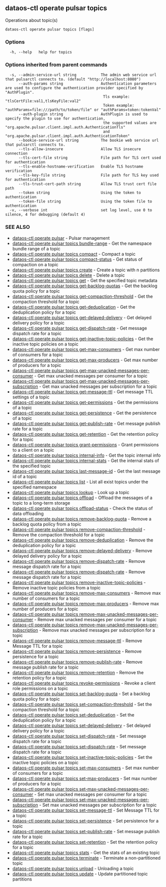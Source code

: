 ## dataos-ctl operate pulsar topics

Operations about topic(s)

```
dataos-ctl operate pulsar topics [flags]
```

### Options

```
  -h, --help   help for topics
```

### Options inherited from parent commands

```
  -s, --admin-service-url string           The admin web service url that pulsarctl connects to. (default "http://localhost:8080")
      --auth-params string                 Authentication parameters are used to configure the authentication provider specified by "AuthPlugin".
                                            Tls example: "tlsCertFile:val1,tlsKeyFile:val2"
                                            Token example: "authParams=file:///path/to/token/file" or "authParams=token:tokenVal"
      --auth-plugin string                 AuthPlugin is used to specify the plugin to use for authentication,
                                            the supported values are "org.apache.pulsar.client.impl.auth.AuthenticationTls"
                                            and "org.apache.pulsar.client.impl.auth.AuthenticationToken"
      --bookie-service-url string          The bookie web service url that pulsarctl connects to.
      --tls-allow-insecure                 Allow TLS insecure connection
      --tls-cert-file string               File path for TLS cert used for authentication
      --tls-enable-hostname-verification   Enable TLS hostname verification
      --tls-key-file string                File path for TLS key used for authentication
      --tls-trust-cert-path string         Allow TLS trust cert file path
      --token string                       Using the token to authentication
      --token-file string                  Using the token file to authentication
  -v, --verbose int                        set log level, use 0 to silence, 4 for debugging (default 4)
```

### SEE ALSO

* [dataos-ctl operate pulsar](dataos-ctl_operate_pulsar.md)	 - Pulsar management
* [dataos-ctl operate pulsar topics bundle-range](dataos-ctl_operate_pulsar_topics_bundle-range.md)	 - Get the namespace bundle range of a topic
* [dataos-ctl operate pulsar topics compact](dataos-ctl_operate_pulsar_topics_compact.md)	 - Compact a topic
* [dataos-ctl operate pulsar topics compact-status](dataos-ctl_operate_pulsar_topics_compact-status.md)	 - Get status of compaction on a topic
* [dataos-ctl operate pulsar topics create](dataos-ctl_operate_pulsar_topics_create.md)	 - Create a topic with n partitions
* [dataos-ctl operate pulsar topics delete](dataos-ctl_operate_pulsar_topics_delete.md)	 - Delete a topic
* [dataos-ctl operate pulsar topics get](dataos-ctl_operate_pulsar_topics_get.md)	 - Get the specified topic metadata
* [dataos-ctl operate pulsar topics get-backlog-quotas](dataos-ctl_operate_pulsar_topics_get-backlog-quotas.md)	 - Get the backlog quota policy for a topic
* [dataos-ctl operate pulsar topics get-compaction-threshold](dataos-ctl_operate_pulsar_topics_get-compaction-threshold.md)	 - Get the compaction threshold for a topic
* [dataos-ctl operate pulsar topics get-deduplication](dataos-ctl_operate_pulsar_topics_get-deduplication.md)	 - Get the deduplication policy for a topic
* [dataos-ctl operate pulsar topics get-delayed-delivery](dataos-ctl_operate_pulsar_topics_get-delayed-delivery.md)	 - Get delayed delivery policy for a topic
* [dataos-ctl operate pulsar topics get-dispatch-rate](dataos-ctl_operate_pulsar_topics_get-dispatch-rate.md)	 - Get message dispatch rate for a topic
* [dataos-ctl operate pulsar topics get-inactive-topic-policies](dataos-ctl_operate_pulsar_topics_get-inactive-topic-policies.md)	 - Get the inactive topic policies on a topic
* [dataos-ctl operate pulsar topics get-max-consumers](dataos-ctl_operate_pulsar_topics_get-max-consumers.md)	 - Get max number of consumers for a topic
* [dataos-ctl operate pulsar topics get-max-producers](dataos-ctl_operate_pulsar_topics_get-max-producers.md)	 - Get max number of producers for a topic
* [dataos-ctl operate pulsar topics get-max-unacked-messages-per-consumer](dataos-ctl_operate_pulsar_topics_get-max-unacked-messages-per-consumer.md)	 - Get max unacked messages per consumer for a topic
* [dataos-ctl operate pulsar topics get-max-unacked-messages-per-subscription](dataos-ctl_operate_pulsar_topics_get-max-unacked-messages-per-subscription.md)	 - Get max unacked messages per subscription for a topic
* [dataos-ctl operate pulsar topics get-message-ttl](dataos-ctl_operate_pulsar_topics_get-message-ttl.md)	 - Get message TTL settings of a topic
* [dataos-ctl operate pulsar topics get-permissions](dataos-ctl_operate_pulsar_topics_get-permissions.md)	 - Get the permissions of a topic
* [dataos-ctl operate pulsar topics get-persistence](dataos-ctl_operate_pulsar_topics_get-persistence.md)	 - Get the persistence of a topic
* [dataos-ctl operate pulsar topics get-publish-rate](dataos-ctl_operate_pulsar_topics_get-publish-rate.md)	 - Get message publish rate for a topic
* [dataos-ctl operate pulsar topics get-retention](dataos-ctl_operate_pulsar_topics_get-retention.md)	 - Get the retention policy for a topic
* [dataos-ctl operate pulsar topics grant-permissions](dataos-ctl_operate_pulsar_topics_grant-permissions.md)	 - Grant permissions to a client on a topic
* [dataos-ctl operate pulsar topics internal-info](dataos-ctl_operate_pulsar_topics_internal-info.md)	 - Get the topic internal info
* [dataos-ctl operate pulsar topics internal-stats](dataos-ctl_operate_pulsar_topics_internal-stats.md)	 - Get the internal stats of the specified topic
* [dataos-ctl operate pulsar topics last-message-id](dataos-ctl_operate_pulsar_topics_last-message-id.md)	 - Get the last message id of a topic
* [dataos-ctl operate pulsar topics list](dataos-ctl_operate_pulsar_topics_list.md)	 - List all exist topics under the specified namespace
* [dataos-ctl operate pulsar topics lookup](dataos-ctl_operate_pulsar_topics_lookup.md)	 - Look up a topic
* [dataos-ctl operate pulsar topics offload](dataos-ctl_operate_pulsar_topics_offload.md)	 - Offload the messages of a topic to a long-term storage
* [dataos-ctl operate pulsar topics offload-status](dataos-ctl_operate_pulsar_topics_offload-status.md)	 - Check the status of data offloading
* [dataos-ctl operate pulsar topics remove-backlog-quota](dataos-ctl_operate_pulsar_topics_remove-backlog-quota.md)	 - Remove a backlog quota policy from a topic
* [dataos-ctl operate pulsar topics remove-compaction-threshold](dataos-ctl_operate_pulsar_topics_remove-compaction-threshold.md)	 - Remove the compaction threshold for a topic
* [dataos-ctl operate pulsar topics remove-deduplication](dataos-ctl_operate_pulsar_topics_remove-deduplication.md)	 - Remove the deduplication policy for a topic
* [dataos-ctl operate pulsar topics remove-delayed-delivery](dataos-ctl_operate_pulsar_topics_remove-delayed-delivery.md)	 - Remove delayed delivery policy for a topic
* [dataos-ctl operate pulsar topics remove-dispatch-rate](dataos-ctl_operate_pulsar_topics_remove-dispatch-rate.md)	 - Remove message dispatch rate for a topic
* [dataos-ctl operate pulsar topics remove-dispatch-rate](dataos-ctl_operate_pulsar_topics_remove-dispatch-rate.md)	 - Remove message dispatch rate for a topic
* [dataos-ctl operate pulsar topics remove-inactive-topic-policies](dataos-ctl_operate_pulsar_topics_remove-inactive-topic-policies.md)	 - Remove inactive topic policies from a topic
* [dataos-ctl operate pulsar topics remove-max-consumers](dataos-ctl_operate_pulsar_topics_remove-max-consumers.md)	 - Remove max number of consumers for a topic
* [dataos-ctl operate pulsar topics remove-max-producers](dataos-ctl_operate_pulsar_topics_remove-max-producers.md)	 - Remove max number of producers for a topic
* [dataos-ctl operate pulsar topics remove-max-unacked-messages-per-consumer](dataos-ctl_operate_pulsar_topics_remove-max-unacked-messages-per-consumer.md)	 - Remove max unacked messages per consumer for a topic
* [dataos-ctl operate pulsar topics remove-max-unacked-messages-per-subscription](dataos-ctl_operate_pulsar_topics_remove-max-unacked-messages-per-subscription.md)	 - Remove max unacked messages per subscription for a topic
* [dataos-ctl operate pulsar topics remove-message-ttl](dataos-ctl_operate_pulsar_topics_remove-message-ttl.md)	 - Remove Message TTL for a topic
* [dataos-ctl operate pulsar topics remove-persistence](dataos-ctl_operate_pulsar_topics_remove-persistence.md)	 - Remove persistence for a topic
* [dataos-ctl operate pulsar topics remove-publish-rate](dataos-ctl_operate_pulsar_topics_remove-publish-rate.md)	 - Remove message publish rate for a topic
* [dataos-ctl operate pulsar topics remove-retention](dataos-ctl_operate_pulsar_topics_remove-retention.md)	 - Remove the retention policy for a topic
* [dataos-ctl operate pulsar topics revoke-permissions](dataos-ctl_operate_pulsar_topics_revoke-permissions.md)	 - Revoke a client role permissions on a topic
* [dataos-ctl operate pulsar topics set-backlog-quota](dataos-ctl_operate_pulsar_topics_set-backlog-quota.md)	 - Set a backlog quota policy for a topic
* [dataos-ctl operate pulsar topics set-compaction-threshold](dataos-ctl_operate_pulsar_topics_set-compaction-threshold.md)	 - Set the compaction threshold for a topic
* [dataos-ctl operate pulsar topics set-deduplication](dataos-ctl_operate_pulsar_topics_set-deduplication.md)	 - Set the deduplication policy for a topic
* [dataos-ctl operate pulsar topics set-delayed-delivery](dataos-ctl_operate_pulsar_topics_set-delayed-delivery.md)	 - Set delayed delivery policy for a topic
* [dataos-ctl operate pulsar topics set-dispatch-rate](dataos-ctl_operate_pulsar_topics_set-dispatch-rate.md)	 - Set message dispatch rate for a topic
* [dataos-ctl operate pulsar topics set-dispatch-rate](dataos-ctl_operate_pulsar_topics_set-dispatch-rate.md)	 - Set message dispatch rate for a topic
* [dataos-ctl operate pulsar topics set-inactive-topic-policies](dataos-ctl_operate_pulsar_topics_set-inactive-topic-policies.md)	 - Set the inactive topic policies on a topic
* [dataos-ctl operate pulsar topics set-max-consumers](dataos-ctl_operate_pulsar_topics_set-max-consumers.md)	 - Set max number of consumers for a topic
* [dataos-ctl operate pulsar topics set-max-producers](dataos-ctl_operate_pulsar_topics_set-max-producers.md)	 - Set max number of producers for a topic
* [dataos-ctl operate pulsar topics set-max-unacked-messages-per-consumer](dataos-ctl_operate_pulsar_topics_set-max-unacked-messages-per-consumer.md)	 - Set max unacked messages per consumer for a topic
* [dataos-ctl operate pulsar topics set-max-unacked-messages-per-subscription](dataos-ctl_operate_pulsar_topics_set-max-unacked-messages-per-subscription.md)	 - Set max unacked messages per subscription for a topic
* [dataos-ctl operate pulsar topics set-message-ttl](dataos-ctl_operate_pulsar_topics_set-message-ttl.md)	 - Set Message TTL for a topic
* [dataos-ctl operate pulsar topics set-persistence](dataos-ctl_operate_pulsar_topics_set-persistence.md)	 - Set persistence for a topic
* [dataos-ctl operate pulsar topics set-publish-rate](dataos-ctl_operate_pulsar_topics_set-publish-rate.md)	 - Set message publish rate for a topic
* [dataos-ctl operate pulsar topics set-retention](dataos-ctl_operate_pulsar_topics_set-retention.md)	 - Set the retention policy for a topic
* [dataos-ctl operate pulsar topics stats](dataos-ctl_operate_pulsar_topics_stats.md)	 - Get the stats of an existing topic
* [dataos-ctl operate pulsar topics terminate](dataos-ctl_operate_pulsar_topics_terminate.md)	 - Terminate a non-partitioned topic
* [dataos-ctl operate pulsar topics unload](dataos-ctl_operate_pulsar_topics_unload.md)	 - Unloading a topic
* [dataos-ctl operate pulsar topics update](dataos-ctl_operate_pulsar_topics_update.md)	 - Update partitioned topic partitions

